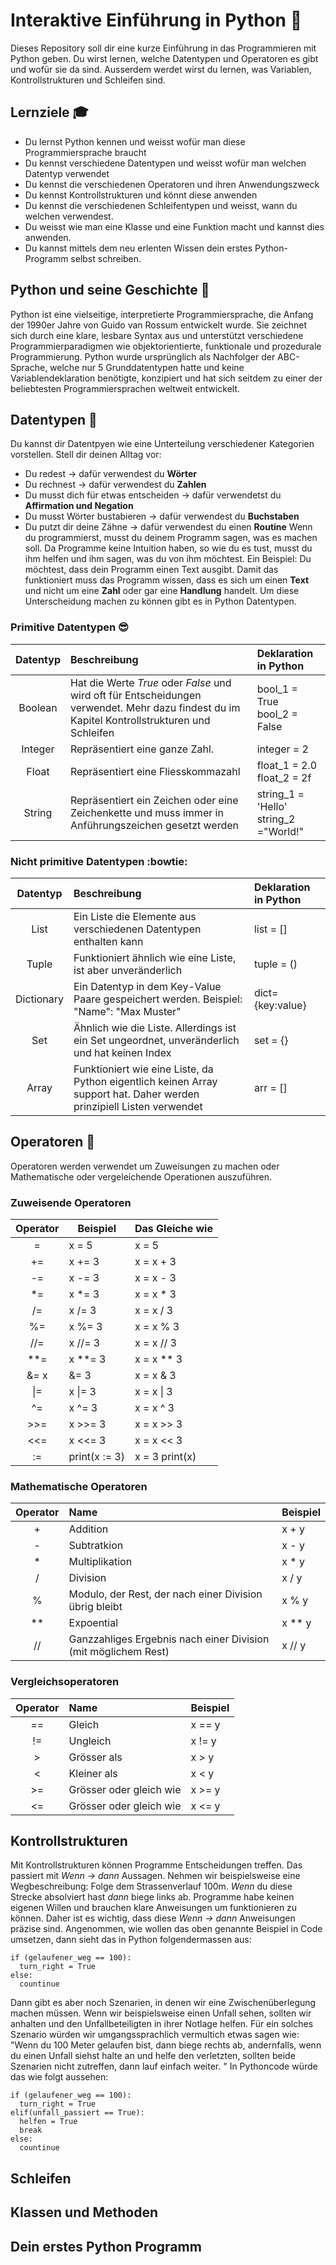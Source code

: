 # Interaktive Einführung in Python :snake:
Dieses Repository soll dir eine kurze Einführung in das Programmieren mit Python geben. Du wirst lernen, welche Datentypen und Operatoren es gibt und wofür sie da sind. Ausserdem werdet wirst du lernen, was Variablen, Kontrollstrukturen und Schleifen sind. 

## Lernziele :mortar_board:
- Du lernst Python kennen und weisst wofür man diese Programmiersprache braucht
- Du kennst verschiedene Datentypen und weisst wofür man welchen Datentyp verwendet
- Du kennst die verschiedenen Operatoren und ihren Anwendungszweck
- Du kennst Kontrollstrukturen und könnt diese anwenden
- Du kennst die verschiedenen Schleifentypen und weisst, wann du welchen verwendest.
- Du weisst wie man eine Klasse und eine Funktion macht und kannst dies anwenden.
- Du kannst mittels dem neu erlenten Wissen dein erstes Python-Programm selbst schreiben.

## Python und seine Geschichte :book:
Python ist eine vielseitige, interpretierte Programmiersprache, die Anfang der 1990er Jahre von Guido van Rossum entwickelt wurde. Sie zeichnet sich durch eine klare, lesbare Syntax aus und unterstützt verschiedene Programmierparadigmen wie objektorientierte, funktionale und prozedurale Programmierung. Python wurde ursprünglich als Nachfolger der ABC-Sprache, welche nur 5 Grunddatentypen hatte und keine Variablendeklaration benötigte, konzipiert und hat sich seitdem zu einer der beliebtesten Programmiersprachen weltweit entwickelt. 

## Datentypen :page_facing_up:
Du kannst dir Datentpyen wie eine Unterteilung verschiedener Kategorien vorstellen. Stell dir deinen Alltag vor:
- Du redest &rarr; dafür verwendest du **Wörter**
- Du rechnest &rarr; dafür verwendest du **Zahlen**
- Du musst dich für etwas entscheiden &rarr; dafür verwendetst du **Affirmation und Negation**
- Du musst Wörter bustabieren &rarr; dafür verwendest du **Buchstaben**
- Du putzt dir deine Zähne &rarr; dafür verwendest du einen **Routine**
Wenn du programmierst, musst du deinem Programm sagen, was es machen soll. Da Programme keine Intuition haben, so wie du es tust, musst du ihm helfen und ihm sagen, was du von ihm möchtest. Ein Beispiel: Du möchtest, dass dein Programm einen Text ausgibt. Damit das funktioniert muss das Programm wissen, dass es sich um einen **Text** und nicht um eine **Zahl** oder gar eine **Handlung** handelt. Um diese Unterscheidung machen zu können gibt es in Python Datentypen.

### Primitive Datentypen :sunglasses:
| Datentyp  |  Beschreibung |Deklaration in Python|
|:---:|:---|:---|
|  Boolean | Hat die Werte *True* oder *False* und wird oft für Entscheidungen verwendet. Mehr dazu findest du im Kapitel Kontrollstrukturen und Schleifen| bool_1 = True <br>bool_2 = False|
| Integer  | Repräsentiert eine ganze Zahl. |integer = 2|
|Float| Repräsentiert eine Fliesskommazahl  |float_1 = 2.0 <br> float_2 = 2f |
|String | Repräsentiert ein Zeichen oder eine Zeichenkette und muss immer in Anführungszeichen gesetzt werden |string_1 = 'Hello' <br> string_2 ="World!"|

### Nicht primitive Datentypen :bowtie:
| Datentyp  | Beschreibung  |Deklaration in Python|
|:---:|:---|:---|
|  List |Ein Liste die Elemente aus verschiedenen Datentypen enthalten kann   |list = []|
|  Tuple | Funktioniert ähnlich wie eine Liste, ist aber unveränderlich  |tuple = ()|
| Dictionary | Ein Datentyp in dem Key-Value Paare gespeichert werden. Beispiel: "Name": "Max Muster"  |dict={key:value}|
| Set  |Ähnlich wie die Liste. Allerdings ist ein Set ungeordnet, unveränderlich und hat keinen Index |set = {}|
|Array   | Funktioniert wie eine Liste, da Python eigentlich keinen Array support hat. Daher werden prinzipiell Listen verwendet  |arr = []|

## Operatoren :thought_balloon:
Operatoren werden verwendet um Zuweisungen zu machen oder Mathematische oder vergeleichende Operationen auszuführen.

### Zuweisende Operatoren
|Operator|	Beispiel|	Das Gleiche wie	|
|:---:|---|---|
|=|	x = 5|	x = 5	|
|+=	|x += 3	|x = x + 3	|
|-=	|x -= 3	|x = x - 3	|
|*=	|x *= 3	|x = x * 3	|
|/=	|x /= 3	|x = x / 3	|
|%=	|x %= 3	|x = x % 3	|
|//=	|x //= 3	|x = x // 3	|
|**=	|x **= 3	|x = x ** 3	|
|&=	x |&= 3	|x = x & 3	|
|&#124;=|	x &#124;= 3	|x = x &#124; 3	|
|^=	|x ^= 3	|x = x ^ 3	|
|>>=	|x >>= 3	|x = x >> 3	|
|<<=|	x <<= 3	|x = x << 3	|
|:=|	print(x := 3)	|x = 3 print(x)|

### Mathematische Operatoren
|Operator|	Name	|Beispiel|
|:---:|:---|:---|
|+	|Addition|	x + y	|
|-	|Subtratkion|	x - y	|
|*|	Multiplikation|	x * y	|
|/|	Division|	x / y	|
|%|	Modulo, der Rest, der nach einer Division übrig bleibt|	x % y	|
|**|	Expoential|	x ** y	|
|//|	Ganzzahliges Ergebnis nach einer Division (mit möglichem Rest)|	x // y	|

### Vergleichsoperatoren
|Operator|Name|	Beispiel	|
|:---:|:---|:---|
|==	|Gleich|	x == y|	
|!=|	Ungleich|	x != y|	
|>	|Grösser als|	x > y	|
|<	|Kleiner als|	x < y	|
|>=|	Grösser oder gleich wie|	x >= y|	
<=	|Grösser oder gleich wie|x <= y|

## Kontrollstrukturen
Mit Kontrollstrukturen können Programme Entscheidungen treffen. Das passiert mit *Wenn &rarr; dann* Aussagen. Nehmen wir beispielsweise eine Wegbeschreibung: Folge dem Strassenverlauf 100m. *Wenn* du diese Strecke absolviert hast *dann* biege links ab. 
Programme habe keinen eigenen Willen und brauchen klare Anweisungen um funktionieren zu können. Daher ist es wichtig, dass diese  *Wenn &rarr; dann* Anweisungen präzise sind. Angenommen, wie wollen das oben genannte Beispiel in Code umsetzen, dann sieht das in Python folgendermassen aus: 
```
if (gelaufener_weg == 100):
  turn_right = True
else:
  countinue
```
Dann gibt es aber noch Szenarien, in denen wir eine Zwischenüberlegung machen müssen. Wenn wir beispielsweise einen Unfall sehen, sollten wir anhalten und den Unfallbeteiligten in ihrer Notlage helfen. Für ein solches Szenario würden wir umgangssprachlich vermultich etwas sagen wie: "Wenn du 100 Meter gelaufen bist, dann biege rechts ab, andernfalls, wenn du einen Unfall siehst halte an und helfe den verletzten, sollten beide Szenarien nicht zutreffen, dann lauf einfach weiter. "
In Pythoncode würde das wie folgt aussehen: 
```
if (gelaufener_weg == 100):
  turn_right = True
elif(unfall_passiert == True):
  helfen = True
  break 
else:
  countinue
```
## Schleifen
## Klassen und Methoden
## Dein erstes Python Programm
